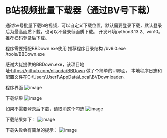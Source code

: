 # B站视频批量下载器（通过BV号下载）
通过bv号批量下载b站视频，可以自定义下载位置，默认需要登录下载，默认登录后为最高画质下载，也可以不登录低画质下载。
开发环境python3.13.2、win10。
推荐扫码登录后下载。


程序需要搭配BBDown.exe使用
推荐程序目录结构
/bv9.0.exe
/tools/BBDown.exe


感谢大佬提供的BBDown.exe，该项目地址:https://github.com/nilaoda/BBDown
做了个简单的UI界面。
本地程序日志和配置文件在C:\Users\User1\AppData\Local\BVDownloader。



程序界面
![image](https://github.com/user-attachments/assets/d8e33911-9cc3-4aaa-82d0-2ebf52165122)



下载结果
![image](https://github.com/user-attachments/assets/9f7fbfc0-a301-4046-9596-0d063929acf3)



如果不需要登录后下载，请取消这个勾选
![image](https://github.com/user-attachments/assets/844119f7-d1de-437f-9bb7-b0a4069a2d47)



下载结果如下：
![image](https://github.com/user-attachments/assets/842fa9f1-f766-4a27-836e-bd0f62271f0f)



下载失败会有简单的提示：
![image](https://github.com/user-attachments/assets/879b1149-5dd3-4a77-bf16-0b5c445fe687)




